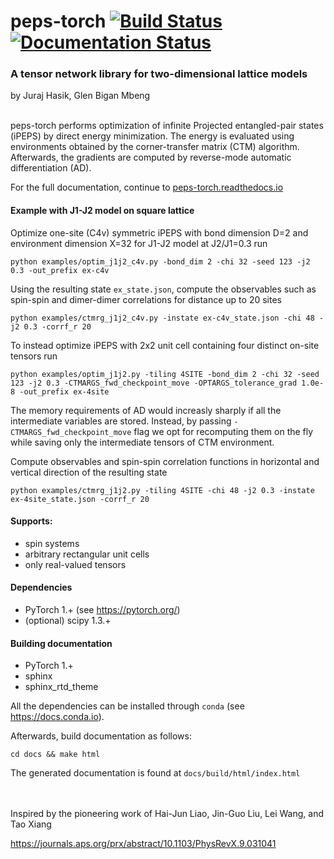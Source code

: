 # peps-torch [![Build Status](https://travis-ci.com/jurajHasik/peps-torch.svg?branch=master)](https://travis-ci.com/jurajHasik/tn-torch) [![Documentation Status](https://readthedocs.org/projects/peps-torch/badge/?version=latest)](https://peps-torch.readthedocs.io/en/latest/?badge=latest)
### A tensor network library for two-dimensional lattice models
by Juraj Hasik, Glen Bigan Mbeng

\
peps-torch performs optimization of infinite Projected entangled-pair states (iPEPS) 
by direct energy minimization. The energy is evaluated using environments obtained 
by the corner-transfer matrix (CTM) algorithm. Afterwards, the gradients are computed by reverse-mode 
automatic differentiation (AD).

For the full documentation, continue to [peps-torch.readthedocs.io](https://peps-torch.readthedocs.io) 

#### Example with J1-J2 model on square lattice
Optimize one-site (C4v) symmetric iPEPS with bond dimension D=2
and environment dimension X=32 for J1-J2 model at J2/J1=0.3 run 

```
python examples/optim_j1j2_c4v.py -bond_dim 2 -chi 32 -seed 123 -j2 0.3 -out_prefix ex-c4v
```
Using the resulting state `ex_state.json`, compute the observables such as spin-spin 
and dimer-dimer correlations for distance up to 20 sites

```
python examples/ctmrg_j1j2_c4v.py -instate ex-c4v_state.json -chi 48 -j2 0.3 -corrf_r 20
```

To instead optimize iPEPS with 2x2 unit cell containing four distinct on-site tensors run

```
python examples/optim_j1j2.py -tiling 4SITE -bond_dim 2 -chi 32 -seed 123 -j2 0.3 -CTMARGS_fwd_checkpoint_move -OPTARGS_tolerance_grad 1.0e-8 -out_prefix ex-4site
```

The memory requirements of AD would increasly sharply if all the intermediate variables are stored.
Instead, by passing `-CTMARGS_fwd_checkpoint_move` flag we opt for recomputing them on the fly 
while saving only the intermediate tensors of CTM environment.

Compute observables and spin-spin correlation functions in horizontal and vertical direction
of the resulting state

```
python examples/ctmrg_j1j2.py -tiling 4SITE -chi 48 -j2 0.3 -instate ex-4site_state.json -corrf_r 20
```

#### Supports:
- spin systems
- arbitrary rectangular unit cells
- only real-valued tensors

#### Dependencies
- PyTorch 1.+ (see https://pytorch.org/)
- (optional) scipy 1.3.+

#### Building documentation
- PyTorch 1.+
- sphinx
- sphinx_rtd_theme


All the dependencies can be installed through ``conda`` (see https://docs.conda.io).

Afterwards, build documentation as follows:

`cd docs && make html`

The generated documentation is found at `docs/build/html/index.html`

\
\
Inspired by the pioneering work of Hai-Jun Liao, Jin-Guo Liu, Lei Wang, and Tao Xiang

https://journals.aps.org/prx/abstract/10.1103/PhysRevX.9.031041 
